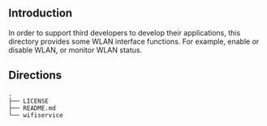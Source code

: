 ## Introduction
In order to support third developers to develop their applications, this directory provides some WLAN interface functions. For example, enable or disable WLAN, or monitor WLAN status.
## Directions

```
.
├── LICENSE
├── README.md
└── wifiservice

```
